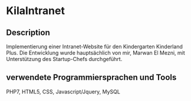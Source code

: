 # KilaIntranet

## Description

Implementierung einer Intranet-Website für den Kindergarten Kinderland Plus. Die Entwicklung wurde hauptsächlich von mir, Marwan El Mezni, mit Unterstützung des Startup-Chefs durchgeführt.

## verwendete Programmiersprachen und Tools

PHP7, HTML5, CSS, Javascript/Jquery, MySQL
